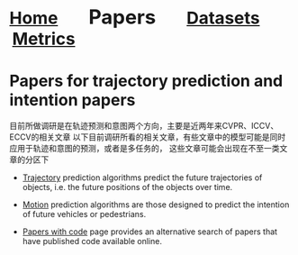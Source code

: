 <a name=top></a>
---
<a href=../README.md#top><l style="font-size:30px">Home</l></a>&nbsp; &nbsp; &nbsp; &nbsp; &nbsp; &nbsp;<l style="font-size:35px">Papers</l>&nbsp; &nbsp; &nbsp; &nbsp; &nbsp; &nbsp;<a href=../datasets/datasets.md#top><l style="font-size:30px">Datasets</l></a>&nbsp; &nbsp; &nbsp; &nbsp; &nbsp; &nbsp;<a href=../metrics.md#top><l style="font-size:30px">Metrics</l></a>&nbsp; &nbsp; &nbsp; &nbsp; &nbsp; &nbsp;
---
# Papers for trajectory prediction and intention papers
目前所做调研是在轨迹预测和意图两个方向，主要是近两年来CVPR、ICCV、ECCV的相关文章
以下目前调研所看的相关文章，有些文章中的模型可能是同时应用于轨迹和意图的预测，或者是多任务的，
这些文章可能会出现在不至一类文章的分区下

* <a href=trajectory_papers.md#top>Trajectory</a> prediction algorithms predict the future trajectories of objects, i.e. the future positions of the objects over time.

* <a href=intention_papers.md#top>Motion</a> prediction algorithms are those designed to predict the intention of future vehicles or pedestrians.

* <a href=papers_with_code.md#top>Papers with code</a> page provides an alternative search of papers that have published code available online.
